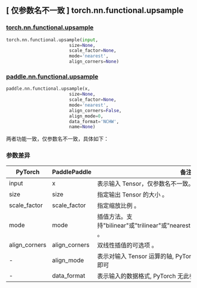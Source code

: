 ## [ 仅参数名不一致 ] torch.nn.functional.upsample

### [torch.nn.functional.upsample](https://pytorch.org/docs/stable/generated/torch.nn.functional.upsample.html?highlight=upsample#torch.nn.functional.upsample)

```python
torch.nn.functional.upsample(input,
                        size=None,
                        scale_factor=None,
                        mode='nearest',
                        align_corners=None)
```

### [paddle.nn.functional.upsample](https://www.paddlepaddle.org.cn/documentation/docs/zh/api/paddle/nn/functional/upsample_cn.html#upsample)

```python
paddle.nn.functional.upsample(x,
                        size=None,
                        scale_factor=None,
                        mode='nearest',
                        align_corners=False,
                        align_mode=0,
                        data_format='NCHW',
                        name=None)
```

两者功能一致，仅参数名不一致，具体如下：
### 参数差异
| PyTorch       | PaddlePaddle | 备注                                                   |
| ------------- | ------------ | ------------------------------------------------------ |
| input           | x           | 表示输入 Tensor，仅参数名不一致。      |
| size           | size           | 指定输出 Tensor 的大小 。               |
| scale_factor           | scale_factor           |  指定缩放比例 。              |
| mode           | mode           | 插值方法。支持"bilinear"或"trilinear"或"nearest"或"bicubic"或"linear"或"area" 。               |
| align_corners           | align_corners           |  双线性插值的可选项 。               |
| -           | align_mode           | 表示对输入 Tensor 运算的轴, PyTorch 无此参数， Paddle 保持默认即可               |
| -          | data_format           | 表示输入的数据格式, PyTorch 无此参数， Paddle 保持默认即可               |

